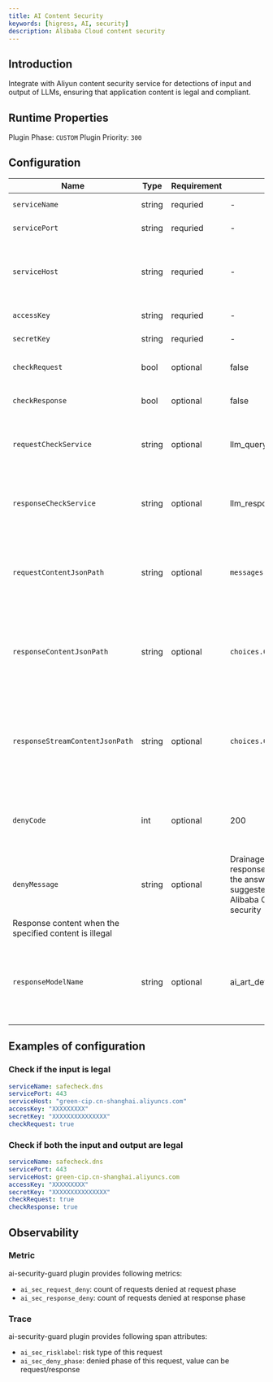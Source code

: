 ```yaml
---
title: AI Content Security
keywords: [higress, AI, security]
description: Alibaba Cloud content security
---
```



## Introduction
Integrate with Aliyun content security service for detections of input and output of LLMs, ensuring that application content is legal and compliant.

## Runtime Properties

Plugin Phase: `CUSTOM`
Plugin Priority: `300`

## Configuration
| Name | Type | Requirement | Default | Description |
| ------------ | ------------ | ------------ | ------------ | ------------ |
| `serviceName` | string | requried | - | service name |
| `servicePort` | string | requried | - | service port |
| `serviceHost` | string | requried | - | Host of Aliyun content security service endpoint |
| `accessKey` | string | requried | - | Aliyun accesskey |
| `secretKey` | string | requried | - | Aliyun secretkey |
| `checkRequest` | bool | optional | false | check if the input is legal |
| `checkResponse` | bool | optional | false | check if the output is legal |
| `requestCheckService` | string | optional | llm_query_moderation | Aliyun yundun service name for input check |
| `responseCheckService` | string | optional | llm_response_moderation | Aliyun yundun service name for output check |
| `requestContentJsonPath` | string | optional | `messages.@reverse.0.content` | Specify the jsonpath of the content to be detected in the request body |
| `responseContentJsonPath` | string | optional | `choices.0.message.content` | Specify the jsonpath of the content to be detected in the response body |
| `responseStreamContentJsonPath` | string | optional | `choices.0.delta.content` | Specify the jsonpath of the content to be detected in the streaming response body |
| `denyCode` | int | optional | 200 | Response status code when the specified content is illegal |
| `denyMessage` | string | optional | Drainage/non-streaming response in openai format, the answer content is the suggested answer from Alibaba Cloud content security
 | Response content when the specified content is illegal |
| `responseModelName` | string | optional | ai_art_detection | Specifies the model name in the response content when the content is illegal |


## Examples of configuration
### Check if the input is legal

```yaml
serviceName: safecheck.dns
servicePort: 443
serviceHost: "green-cip.cn-shanghai.aliyuncs.com"
accessKey: "XXXXXXXXX"
secretKey: "XXXXXXXXXXXXXXX"
checkRequest: true
```

### Check if both the input and output are legal

```yaml
serviceName: safecheck.dns
servicePort: 443
serviceHost: green-cip.cn-shanghai.aliyuncs.com
accessKey: "XXXXXXXXX"
secretKey: "XXXXXXXXXXXXXXX"
checkRequest: true
checkResponse: true
```

## Observability
### Metric
ai-security-guard plugin provides following metrics:
- `ai_sec_request_deny`: count of requests denied at request phase
- `ai_sec_response_deny`: count of requests denied at response phase

### Trace
ai-security-guard plugin provides following span attributes:
- `ai_sec_risklabel`: risk type of this request
- `ai_sec_deny_phase`: denied phase of this request, value can be request/response